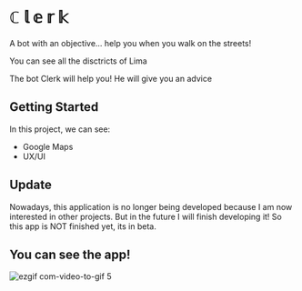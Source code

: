 # ℂ 𝕝 𝕖 𝕣 𝕜
A bot with an objective... help you when you walk on the streets!

You can see all the disctricts of Lima

The bot Clerk will help you! He will give you an advice

## Getting Started

In this project, we can see:

* Google Maps
* UX/UI 

## Update

Nowadays, this application is no longer being developed because I am now interested in other projects. But in the future I will finish developing it! So this app is NOT finished yet, its in beta.

## You can see the app!

![ezgif com-video-to-gif 5](https://user-images.githubusercontent.com/20933322/34931466-f45186b8-f99c-11e7-8eda-5143fce3985b.gif)
